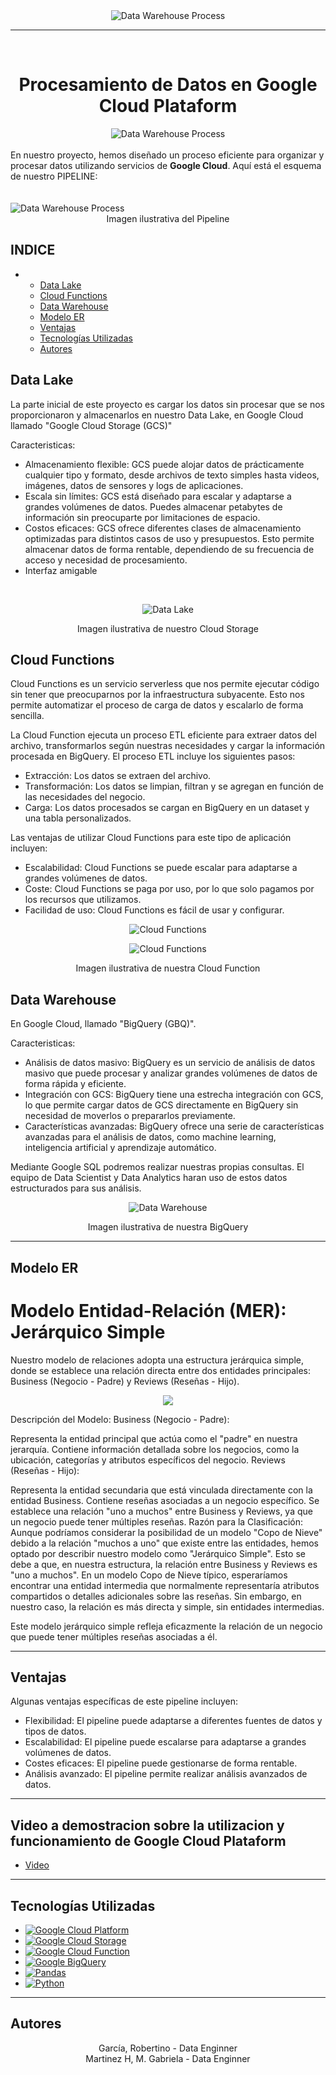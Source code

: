 <center><img src="img/logo.jpg" alt="Data Warehouse Process"></center>

----

<br>

# <center>  Procesamiento de Datos en Google Cloud Plataform

<center><img src="img/descarga.png" alt="Data Warehouse Process"></center>
<br>
En nuestro proyecto, hemos diseñado un proceso eficiente para organizar y procesar datos utilizando servicios de <b>Google Cloud</b>. Aquí está el esquema de nuestro PIPELINE:

<br>
<br>
<br>
<img src="img/DATA_INGEN.jpg" alt="Data Warehouse Process">
<center>Imagen ilustrativa del Pipeline</center>


## INDICE

- <!-- omit in toc -->
  <!-- omit in toc -->
  - [Data Lake](#data-lake)
  - [Cloud Functions](#cloud-functions)
  - [Data Warehouse](#data-warehouse)
  - [Modelo ER](#modelo-er)
  - [Ventajas](#ventajas)
  - [Tecnologías Utilizadas](#tecnologías-utilizadas)
  - [Autores](#autores)

## Data Lake

La parte inicial de este proyecto es cargar los datos sin procesar que se nos proporcionaron y almacenarlos en nuestro Data Lake, en Google Cloud llamado "Google Cloud Storage (GCS)"

Caracteristicas: 
- Almacenamiento flexible: GCS puede alojar datos de prácticamente cualquier tipo y formato, desde archivos de texto simples hasta videos, imágenes, datos de sensores y logs de aplicaciones.
- Escala sin límites: GCS está diseñado para escalar y adaptarse a grandes volúmenes de datos. Puedes almacenar petabytes de información sin preocuparte por limitaciones de espacio.
- Costos eficaces: GCS ofrece diferentes clases de almacenamiento optimizadas para distintos casos de uso y presupuestos. Esto permite almacenar datos de forma rentable, dependiendo de su frecuencia de acceso y necesidad de procesamiento.
- Interfaz amigable

 
</br>

<p align=center><img src="img/storage.png" alt="Data Lake"></p>

<center>Imagen ilustrativa de nuestro Cloud Storage</center>


## Cloud Functions

Cloud Functions es un servicio serverless que nos permite ejecutar código sin tener que preocuparnos por la infraestructura subyacente. Esto nos permite automatizar el proceso de carga de datos y escalarlo de forma sencilla.

La Cloud Function ejecuta un proceso ETL eficiente para extraer datos del archivo, transformarlos según nuestras necesidades y cargar la información procesada en BigQuery. El proceso ETL incluye los siguientes pasos:

- Extracción: Los datos se extraen del archivo.
- Transformación: Los datos se limpian, filtran y se agregan en función de las necesidades del negocio.
- Carga: Los datos procesados se cargan en BigQuery en un dataset y una tabla personalizados.
  
Las ventajas de utilizar Cloud Functions para este tipo de aplicación incluyen:

- Escalabilidad: Cloud Functions se puede escalar para adaptarse a grandes volúmenes de datos.
- Coste: Cloud Functions se paga por uso, por lo que solo pagamos por los recursos que utilizamos.
- Facilidad de uso: Cloud Functions es fácil de usar y configurar.

<p align=center><img src="img/Cloud_function.png" alt="Cloud Functions"></p>

<p align=center><img src="img/cloud_function1.png" alt="Cloud Functions"></p>

<center>Imagen ilustrativa de nuestra Cloud Function</center>

## Data Warehouse
En Google Cloud, llamado "BigQuery (GBQ)".

Caracteristicas: 
- Análisis de datos masivo: BigQuery es un servicio de análisis de datos masivo que puede procesar y analizar grandes volúmenes de datos de forma rápida y eficiente.
- Integración con GCS: BigQuery tiene una estrecha integración con GCS, lo que permite cargar datos de GCS directamente en BigQuery sin necesidad de moverlos o prepararlos previamente.
- Características avanzadas: BigQuery ofrece una serie de características avanzadas para el análisis de datos, como machine learning, inteligencia artificial y aprendizaje automático. 

Mediante Google SQL podremos realizar nuestras propias consultas. El equipo de Data Scientist y Data Analytics haran uso de estos datos estructurados para sus análisis.
</br>


<p align=center><img src="img/Big_Query.png" alt="Data Warehouse"></p>
<center>Imagen ilustrativa de nuestra BigQuery</center>

----

## Modelo ER

# Modelo Entidad-Relación (MER): Jerárquico Simple
Nuestro modelo de relaciones adopta una estructura jerárquica simple, donde se establece una relación directa entre dos entidades principales: Business (Negocio - Padre) y Reviews (Reseñas - Hijo).
<p align=center><img src="img/relacion.png" a></p>

Descripción del Modelo:
Business (Negocio - Padre):

Representa la entidad principal que actúa como el "padre" en nuestra jerarquía.
Contiene información detallada sobre los negocios, como la ubicación, categorías y atributos específicos del negocio.
Reviews (Reseñas - Hijo):

Representa la entidad secundaria que está vinculada directamente con la entidad Business.
Contiene reseñas asociadas a un negocio específico.
Se establece una relación "uno a muchos" entre Business y Reviews, ya que un negocio puede tener múltiples reseñas.
Razón para la Clasificación:
Aunque podríamos considerar la posibilidad de un modelo "Copo de Nieve" debido a la relación "muchos a uno" que existe entre las entidades, hemos optado por describir nuestro modelo como "Jerárquico Simple". Esto se debe a que, en nuestra estructura, la relación entre Business y Reviews es "uno a muchos". En un modelo Copo de Nieve típico, esperaríamos encontrar una entidad intermedia que normalmente representaría atributos compartidos o detalles adicionales sobre las reseñas. Sin embargo, en nuestro caso, la relación es más directa y simple, sin entidades intermedias.

Este modelo jerárquico simple refleja eficazmente la relación de un negocio que puede tener múltiples reseñas asociadas a él.

----


## Ventajas

Algunas ventajas específicas de este pipeline incluyen:

- Flexibilidad: El pipeline puede adaptarse a diferentes fuentes de datos y tipos de datos.
- Escalabilidad: El pipeline puede escalarse para adaptarse a grandes volúmenes de datos.
- Costes eficaces: El pipeline puede gestionarse de forma rentable.
- Análisis avanzado: El pipeline permite realizar análisis avanzados de datos.
----
## Video a demostracion sobre la utilizacion y funcionamiento de Google Cloud Plataform

- [Video](https://www.youtube.com/watch?v=x3LRqdlpB9U&t=55s)
----

## Tecnologías Utilizadas

- [![Google Cloud Platform](https://img.shields.io/badge/Google%20Cloud%20Platform-active)](https://cloud.google.com/)
- [![Google Cloud Storage](https://img.shields.io/badge/Google%20Cloud%20Storage-blue)](https://cloud.google.com/storage)
- [![Google Cloud Function](https://img.shields.io/badge/Google%20Cloud%20Function-green)](https://cloud.google.com/functions)
- [![Google BigQuery](https://img.shields.io/badge/Google%20BigQuery-yellow)](https://cloud.google.com/bigquery)
- [![Pandas](https://img.shields.io/badge/Pandas-blue)](https://pandas.pydata.org/)
- [![Python](https://img.shields.io/badge/Python-3.8-blue)](https://www.python.org/)

--------------
## Autores
<center>
García, Robertino	- Data Enginner
<br>
Martinez H, M. Gabriela - 	Data Enginner
